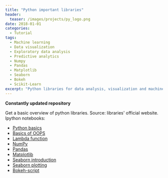```yaml
---
title: "Python important libraries"
header:
  teaser: /images/projects/py_logo.png
date: 2018-01-01
categories:
  - Tutorial
tags: 
  - Machine learning
  - Data visualization
  - Exploratory data analysis 
  - Predictive analytics
  - Numpy
  - Pandas
  - Matplotlib
  - Seaborn
  - Bokeh
  - Scikit-Learn
excerpt: "Python libraries for data analysis, visualization and machine learning."
---
```


**Constantly updated repository**  

Get a basic overview of python libraries. Source: libraries' official website.  
Ipython notebooks:  
* [Python basics](https://github.com/vivekec/datascience/blob/gh-pages/tutorials/python/Ipython%20files/py%20basics/Python%20basics.ipynb)
* [Basics of OOPS](https://github.com/vivekec/datascience/blob/gh-pages/tutorials/python/Ipython%20files/py%20basics/OOPS%20basics.ipynb)
* [Lambda function](https://github.com/vivekec/datascience/blob/gh-pages/tutorials/python/Ipython%20files/py%20basics/lambda%20function.ipynb)
* [NumPy](https://github.com/vivekec/datascience/blob/gh-pages/tutorials/python/Ipython%20files/Numpy.ipynb)
* [Pandas](https://github.com/vivekec/datascience/blob/gh-pages/tutorials/python/Ipython%20files/Pandas.ipynb)
* [Matplotlib](https://github.com/vivekec/datascience/blob/gh-pages/tutorials/python/Ipython%20files/Matplotlib.ipynb)
* [Seaborn introduction](https://github.com/vivekec/datascience/blob/gh-pages/tutorials/python/Ipython%20files/Seaborn%20-%20%201.%20Introduction.ipynb)
* [Seaborn plotting](https://github.com/vivekec/datascience/blob/gh-pages/tutorials/python/Ipython%20files/Seaborn%20-%202.%20Plotting.ipynb)
* [Bokeh-script](https://github.com/vivekec/datascience/blob/gh-pages/tutorials/python/4.%20bokeh)

